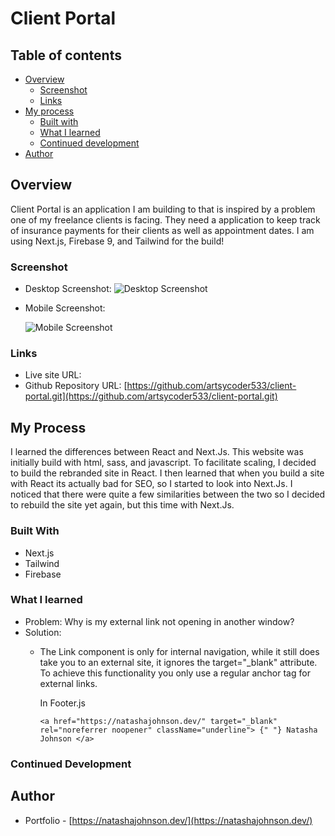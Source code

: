 # Client Portal

##  Table of contents

- [Overview](#overview)
  - [Screenshot](#screenshot)
  - [Links](#links)
- [My process](#my-process)
  - [Built with](#built-with)
  - [What I learned](#what-i-learned)
  - [Continued development](#continued-development)
- [Author](#author)

## Overview

Client Portal is an application I am building to that is inspired by a problem one of my freelance clients is facing. They need a application to keep track of insurance payments for their clients as well as appointment dates.  I am using Next.js, Firebase 9, and Tailwind for the build!

### Screenshot

- Desktop Screenshot: 
![Desktop Screenshot]()
- Mobile Screenshot: 

    ![Mobile Screenshot]()

### Links

- Live site URL: []()
- Github Repository URL: [https://github.com/artsycoder533/client-portal.git](https://github.com/artsycoder533/client-portal.git)

## My Process

I learned the differences between React and Next.Js.  This website was initially build with html, sass, and javascript.  To facilitate scaling, I decided to build the rebranded site in React.  I then learned that when you build a site with React its actually bad for SEO, so I started to look into Next.Js.  I noticed that there were quite a few similarities between the two so I decided to rebuild the site yet again, but this time with Next.Js. 

### Built With

- Next.js
- Tailwind
- Firebase

### What I learned

 - Problem: Why is my external link not opening in another window?
 - Solution: 
    - The Link component is only for internal navigation, while it still does take you to an external site, it ignores the target="_blank" attribute.  To achieve this functionality you only use a regular anchor tag for external links.

        In Footer.js

        `<a
              href="https://natashajohnson.dev/"
              target="_blank"
              rel="noreferrer noopener"
              className="underline">
              {" "}
              Natasha Johnson
            </a>`

        

### Continued Development



## Author

- Portfolio - [https://natashajohnson.dev/](https://natashajohnson.dev/)